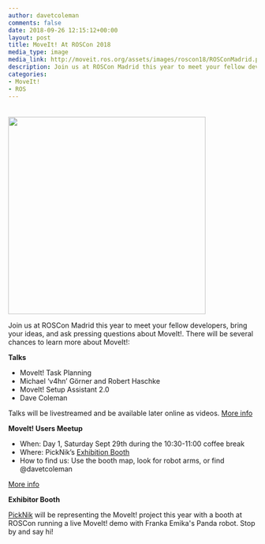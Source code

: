 ```yaml
---
author: davetcoleman
comments: false
date: 2018-09-26 12:15:12+00:00
layout: post
title: MoveIt! At ROSCon 2018
media_type: image
media_link: http://moveit.ros.org/assets/images/roscon18/ROSConMadrid.png
description: Join us at ROSCon Madrid this year to meet your fellow developers, bring your ideas, and ask pressing questions about MoveIt!.
categories:
- MoveIt!
- ROS
---
```


<img src="{{ site.url }}/assets/images/roscon18/ROSConMadrid.png" width="400" style="margin-top:20px"/>

Join us at ROSCon Madrid this year to meet your fellow developers, bring your ideas, and ask pressing questions about MoveIt!. There will be several chances to learn more about MoveIt!:

**Talks**

- MoveIt! Task Planning
- Michael ‘v4hn’ Görner and Robert Haschke
- MoveIt! Setup Assistant 2.0
- Dave Coleman

Talks will be livestreamed and be available later online as videos. [More info](https://roscon.ros.org/2018/)

**MoveIt! Users Meetup**

- When: Day 1, Saturday Sept 29th during the 10:30-11:00 coffee break
- Where: PickNik’s [Exhibition Booth](https://roscon.ros.org/2018/img/ROSCon2018_exhibitor_layout.pdf)
- How to find us: Use the booth map, look for robot arms, or find @davetcoleman

[More info](https://discourse.ros.org/t/roscon-2018-informal-meetings-of-special-interest-groups/6151/6)

**Exhibitor Booth**

[PickNik](https://picknik.ai/) will be representing the MoveIt! project this year with a booth at ROSCon running a live MoveIt! demo with Franka Emika's Panda robot. Stop by and say hi!
